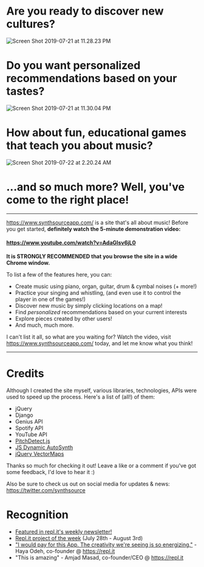 # Are you ready to discover new cultures?

![Screen Shot 2019-07-21 at 11.28.23 PM](https://storage.googleapis.com/replit/images/1563766264820_f3fe072f988f7b19167ba7ee68110606.png)

# Do you want personalized recommendations based on your tastes?

![Screen Shot 2019-07-21 at 11.30.04 PM](https://storage.googleapis.com/replit/images/1563766308484_cfc4b7e6b1c9408af87ef32289f3d84e.png)

# How about fun, educational games that teach you about music?


![Screen Shot 2019-07-22 at 2.20.24 AM](https://storage.googleapis.com/replit/images/1563776475085_aa83b2787e01c719849f7d8f3d81d9f4.png)


# ...and so much more? Well, you've come to the right place!

***

https://www.synthsourceapp.com/ is a site that's all about music! Before you get started, **definitely watch the 5-minute demonstration video:**

#### https://www.youtube.com/watch?v=AdaGIsv6jL0

**It is STRONGLY RECOMMENDED that you browse the site in a wide Chrome window.**

To list a few of the features here, you can:

- Create music using piano, organ, guitar, drum & cymbal noises (+ more!)
- Practice your singing and whistling, (and even use it to control the player in one of the games!)
- Discover new music by simply clicking locations on a map!
- Find *personalized* recommendations based on your current interests
- Explore pieces created by other users!
- And much, much more.

I can't list it all, so what are you waiting for? Watch the video, visit https://www.synthsourceapp.com/ today, and let me know what you think!

***


# Credits

Although I created the site myself, various libraries, technologies, APIs were used to speed up the process. Here's a list of (all!) of them:

- jQuery
- Django
- Genius API
- Spotify API
- YouTube API
- [PitchDetect.js](https://github.com/cwilso/PitchDetect)
- [JS Dynamic AutoSynth](https://keithwhor.com/music/)
- [jQuery VectorMaps](http://jvectormap.com)

Thanks so much for checking it out! Leave a like or a comment if you've got some feedback, I'd love to hear it :)

Also be sure to check us out on social media for updates & news:
https://twitter.com/synthsource

# Recognition

- [Featured in repl.it's weekly newsletter!](https://replit-newsletter-57--katyadee.repl.co/)
- [Repl.it project of the week](https://repl.it/talk/announcements/APP-OF-THE-WEEK-SamDevzs-SynthSource/17125) (July 28th - August 3rd)
- ["I would pay for this App. The creativity we're seeing is so energizing."](https://twitter.com/HayaOdeh/status/1153383569219186688) - Haya Odeh, co-founder @ https://repl.it
- "This is amazing" - Amjad Masad, co-founder/CEO @ https://repl.it
